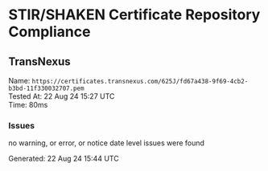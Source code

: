 # STIR/SHAKEN Certificate Repository Compliance

## TransNexus

Name: `https://certificates.transnexus.com/625J/fd67a438-9f69-4cb2-b3bd-11f330032707.pem`\
Tested At: 22 Aug 24 15:27 UTC\
Time: 80ms

### Issues

no warning, or error, or notice date level issues were found

Generated: 22 Aug 24 15:44 UTC